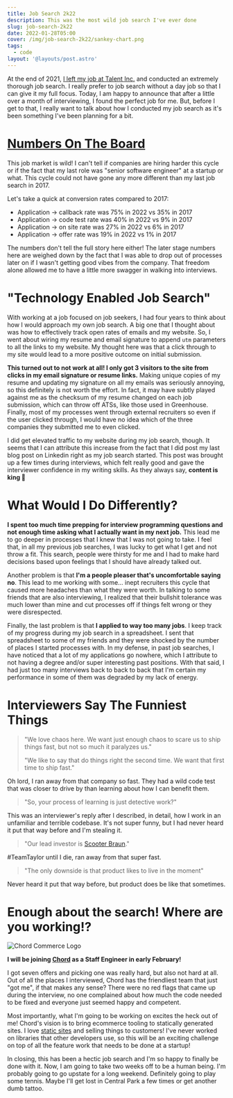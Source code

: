 ```yaml
---
title: Job Search 2k22
description: This was the most wild job search I've ever done
slug: job-search-2k22
date: 2022-01-28T05:00
cover: /img/job-search-2k22/sankey-chart.png
tags:
  - code
layout: '@layouts/post.astro'
---
```


At the end of 2021, [I left my job at Talent Inc.][goodbye-talentinc] and conducted an extremely thorough job search.
I really prefer to job search without a day job so that I can give it my full focus. Today, I am happy to announce that
after a little over a month of interviewing, I found the perfect job for me. But, before I get to that, I really want to
talk about how I conducted my job search as it's been something I've been planning for a bit.

# [Numbers On The Board](https://www.youtube.com/watch?v=DawrlSwHUiM)

<JobSearchSankeyChart year={2022} />

This job market is wild! I can't tell if companies are hiring harder this cycle or if the fact that my last role was
"senior software engineer" at a startup or what. This cycle could not have gone any more different than my last job
search in 2017.

Let's take a quick at conversion rates compared to 2017:

* Application → callback rate was 75% in 2022 vs 35% in 2017
* Application → code test rate was 40% in 2022 vs 9% in 2017
* Application → on site rate was 27% in 2022 vs 6% in 2017
* Application → offer rate was 19% in 2022 vs 1% in 2017

The numbers don't tell the full story here either! The later stage numbers here are weighed down by the fact that I was
able to drop out of processes later on if I wasn't getting good vibes from the company. That freedom alone allowed me to
have a little more swagger in walking into interviews.

# "Technology Enabled Job Search"

With working at a job focused on job seekers, I had four years to think about how I would approach my own job search.
A big one that I thought about was how to effectively track open rates of emails and my website. So, I went about wiring
my resume and email signature to append `utm` parameters to all the links to my website. My thought here was that
a click through to my site would lead to a more positive outcome on initial submission.

**This turned out to not work at all! I only got 3 visitors to the site from clicks in my email signature or resume
links.** Making unique copies of my resume and updating my signature on all my emails was seriously annoying, so this
definitely is not worth the effort. In fact, it may have subtly played against me as the checksum of my resume changed
on each job submission, which can throw off ATSs, like those used in Greenhouse. Finally, most of my processes went
through external recruiters so even if the user clicked through, I would have no idea which of the three companies they
submitted me to even clicked.

I did get elevated traffic to my website during my job search, though. It seems that I can attribute this increase from
the fact that I did post my last blog post on Linkedin right as my job search started. This post was brought up a few
times during interviews, which felt really good and gave the interviewer confidence in my writing skills. As they always
say, **content is king 👑**

# What Would I Do Differently?

**I spent too much time prepping for interview programming questions and not enough time asking what I actually want in my
next job.** This lead me to go deeper in processes that I knew that I was not going to take. I feel that, in all my
previous job searches, I was lucky to get what I get and not throw a fit. This search, people were thirsty for me and
I had to make hard decisions based upon feelings that I should have already talked out.

Another problem is that **I'm a people pleaser that's uncomfortable saying no**. This lead to me working with some… inept
recruiters this cycle that caused more headaches than what they were worth. In talking to some friends that are also
interviewing, I realized that their bullshit tolerance was much lower than mine and cut processes off if things felt
wrong or they were disrespected.

Finally, the last problem is that **I applied to way too many jobs**. I keep track of my progress during my job search in
a spreadsheet. I sent that spreadsheet to some of my friends and they were shocked by the number of places I started
processes with. In my defense, in past job searches, I have noticed that a lot of my applications go nowhere, which
I attribute to not having a degree and/or super interesting past positions. With that said, I had just too many
interviews back to back to back that I'm certain my performance in some of them was degraded by my lack of energy.

# Interviewers Say The Funniest Things

> "We love chaos here. We want just enough chaos to scare us to ship things fast, but not so much it paralyzes us."
>
> "We like to say that do things right the second time. We want that first time to ship fast."

Oh lord, I ran away from that company so fast. They had a wild code test that was closer to drive by than learning about
how I can benefit them.

> "So, your process of learning is just detective work?"

This was an interviewer's reply after I described, in detail, how I work in an unfamiliar and terrible codebase. It's
not super funny, but I had never heard it put that way before and I'm stealing it.

> "Our lead investor is [Scooter Braun](https://en.wikipedia.org/wiki/Taylor_Swift_masters_controversy)."

\#TeamTaylor until I die, ran away from that super fast.

> "The only downside is that product likes to live in the moment"

Never heard it put that way before, but product does be like that sometimes.

# Enough about the search! Where are you working!?

![Chord Commerce Logo](/img/job-search-2k22/chord-logo.jpg)

**I will be joining [Chord](https://chord.co) as a Staff Engineer in early February!**

I got seven offers and picking one was really hard, but also not hard at all. Out of all the places I interviewed, Chord
has the friendliest team that just "got me", if that makes any sense? There were no red flags that came up during the
interview, no one complained about how much the code needed to be fixed and everyone just seemed happy and competent.

Most importantly, what I'm going to be working on excites the heck out of me! Chord's vision is to bring ecommerce
tooling to statically generated sites. I love [static sites](/blog/2021-website-redesign) and selling things to
customers! I've never worked on libraries that other developers use, so this will be an exciting challenge on top of all
the feature work that needs to be done at a startup!

In closing, this has been a hectic job search and I'm so happy to finally be done with it. Now, I am going to take two
weeks off to be a human being. I'm probably going to go upstate for a long weekend. Definitely going to play some
tennis. Maybe I'll get lost in Central Park a few times or get another dumb tattoo.

[goodbye-talentinc]: /blog/what-i-learned-working-at-my-first-startup
